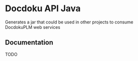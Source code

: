 # Docdoku API Java

Generates a jar that could be used in other projects to consume DocdokuPLM web services

## Documentation

TODO